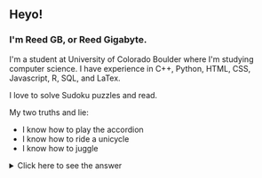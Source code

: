 ## Heyo!

### I'm Reed GB, or Reed Gigabyte.

I'm a student at University of Colorado Boulder where I'm studying computer science. 
I have experience in C++, Python, HTML, CSS, Javascript, R, SQL, and LaTex.

I love to solve Sudoku puzzles and read. 

My two truths and lie:
 - I know how to play the accordion
 - I know how to ride a unicycle
 - I know how to juggle

<details> 
        <summary>Click here to see the answer</summary> 
         I actually can't play any instruments 🪗
</details>  
